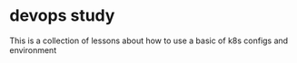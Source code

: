# devops study

This is a collection of lessons about how to use a basic of k8s configs and environment